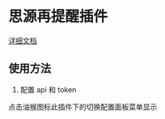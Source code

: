 # 思源再提醒插件

[详细文档](https://shenzilong.cn/other/%E5%86%8D%E6%8F%90%E9%86%92/%E6%80%9D%E6%BA%90%E5%86%8D%E6%8F%90%E9%86%92%E6%B2%B9%E7%8C%B4%E6%8F%92%E4%BB%B6)

## 使用方法

1. 配置 api 和 token

点击油猴图标此插件下的切换配置面板菜单显示
